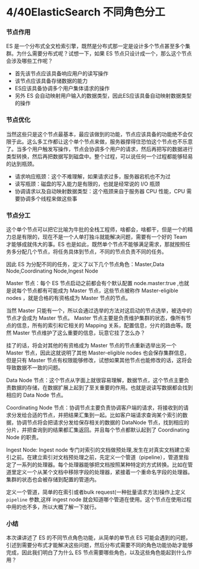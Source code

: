 # 4/40ElasticSearch 不同角色分工

### 节点作用

ES 是一个分布式全文检索引擎，既然是分布式那一定是设计多个节点甚至多个集群。为什么需要分布式呢？试想一下，如果 ES 节点只设计成一个，那么这个节点会涉及哪些工作呢？

- 首先该节点应该具备响应用户的读写操作
- 该节点应该具备存储数据的能力
- ES应该具备协调多个用户集体请求的操作
- 另外 ES 会自动映射用户输入的数据类型，因此ES应该具备自动映射数据类型的操作

### 节点优化

当然这些只是这个节点最基本，最应该做到的功能，节点应该具备的功能绝不会仅限于此。这么多工作都让这个单个节点来做，服务器撑得住恐怕这个节点也不乐意了。当多个用户触发写操作，节点会协调多个用户的请求，然后再把写的数据进行类型转换，然后再把数据写到磁盘中。整个过程，可以说任何一个过程都能够轻易的达到瓶颈。

- 请求响应瓶颈：这个不难理解，如果请求过多，服务器宕机也不为过
- 读写瓶颈：磁盘的写入能力是有限的，也就是经常说的 I/O 瓶颈
- 协调请求以及自动映射数据类型：这个瓶颈来自于服务器 CPU 性能，CPU 需要协调多个线程来做这些事

### 节点分工

这个单个节点可以把它比喻为牛批的全栈工程师，啥都会，啥都干，但是一个的精力总是有限的，现在不是一个人单打独斗就能解决问题，需要有一个好的 Team 才能够成就伟大的事。ES 也是如此，既然单个节点不能够满足需求，那就按照任务多分配几个节点，将任务具体到节点，不同的节点负责不同的任务。

因此 ES 为分配不同的任务，定义了以下几个节点角色：Master,Data Node,Coordinating Node,Ingest Node

Master 节点：每个 ES 节点启动之前都会有个默认配置 node.master:true ,也就是说每个节点都有可能成为 Master 节点，这些节点被称作 Master-eligible nodes ，就是合格的有资格成为 Master 节点的节点。

当然 Master 只能有一个，所以会通过选举的方法对这启动的节点选举，被选中的节点才会成为 Master 节点。 Master 节点主要是负责维护集群的状态，像所有节点的信息，所有的索引和它相关的 Mapping 关系，配置信息，分片的路由等。既然 Master 节点维护了这么重要的信息，玩意它挂了怎么办？

挂了的话，将会对其他的有资格成为 Master 节点的节点重新选举出另一个 Master 节点，因此这就说明了其他 Master-eligible nodes 也会保存集群信息，但是只有 Master 节点有权限能够修改，试想如果其他节点也能修改的话，这将会导致数据不一致的问题。

Data Node 节点：这个节点从字面上就很容易理解，数据节点，这个节点主要负责数据的存储，在数据扩展上起到了至关重要的作用。也就是说读写数据都会找到相应的 Data Node 节点。

Coordinating Node 节点：协调节点主要负责协调客户端的请求，将接收到的请求分发给合适的节点，并把结果汇集到一起。比如客户端请求查询某个索引的数据，协调节点将会把请求分发给保存相关的数据的 DataNode 节点，找到相应的分片，并把查询到的结果都汇集返回。并且每个节点都默认起到了 Coordinating Node 的职责。

Ingest Node: Ingest node 专门对索引的文档做预处理,发生在对真实文档建立索引之前。在建立索引对文档预处理之前，先定义一个管道（pipeline），管道里指定了一系列的处理器。每个处理器能够把文档按照某种特定的方式转换。比如在管道里定义一个从某个文档中移除字段的处理器，紧接着一个重命名字段的处理器。集群的状态也会被存储到配置的管道内。

定义一个管道，简单的在索引或者bulk request(一种批量请求方法)操作上定义 `pipeline` 参数,这样 ingest node 就会知道哪个管道在使用。这个节点在使用过程中用的也不多，所以大概了解一下就行。

### 小结

本次课讲述了 ES 的不同节点角色功能，从简单的单节点 ES 可能会遇到的问题，引述到需要分布式才能解决这些问题，然后分布式需要不同的角色功能协助才能够完成，因此我们明白了为什么 ES 节点需要哪些角色，以及这些角色能起到什么作用？